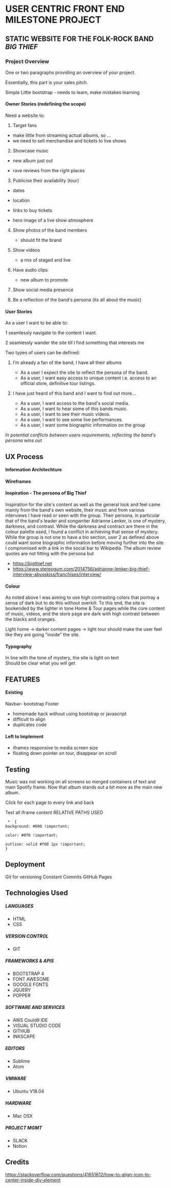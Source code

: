# USER CENTRIC FRONT END MILESTONE PROJECT

## STATIC WEBSITE FOR THE FOLK-ROCK BAND _BIG THIEF_

### Project Overview

One or two paragraphs providing an overview of your project.

Essentially, this part is your sales pitch.

Simple
Little bootstrap - needs to learn, make mistakes learning


#### Owner Stories (redefining the scope)

Need a website to:

1. Target fans

 - make little from streaming actual albums, so ...
 - we need to sell merchandise and tickets to live shows

2. Showcase music

 - new album just out

 - rave reviews from the right places

3. Publicise their availability (tour)

 - dates

 - location

 - links to buy tickets

 - hero image of a live show atmosphere

4. Show photos of the band members

     - should fit the brand

5. Show videos

     - a mix of staged and live

6. Have audio clips

     - new album to promote 

7. Show social media presence

8. Be a reflection of the band's persona (its all about the music)

#### User Stories

As a user I want to be able to:

 1 seamlessly navigate to the content I want.

 2 seamlessly wander the site till I find something that interests me

Two types of users can be defined:

1. I’m already a fan of the band, I have all their albums

    - As a user I expect the site to reflect the persona of the band.
    - As a user, I want easy access to unique content i.e. access to an official store, definitive tour listings.

2. I have just heard of this band and I want to find out more…

    - As a user, I want access to the band's social media.
    - As a user, I want to hear some of this bands music.
    - As a user, I want to see their music videos.
    - As a user, I want to see some live performances.
    - As a user, I want some biographic information on the group

_In potential conflicts between users requirements, reflecting the band's persona wins out_

## UX Process

#### Information Architechture

#### Wireframes

#### Inspiration - The persona of Big Thief

Inspiration for the site's content as well as the general look and feel came mainly from the band's own website, their music and from various interviews I have read or seen with the group. Their persona, in particular that of the band's leader and songwriter Adrianne Lenker, is one of mystery, darkness, and contrast.
While the darkness and contract are there in the colour palette used, I found a conflict in achieving that sense of mystery. While the group is not one to have a bio section, user 2 as defined above could want some biographic information before moving further into the site. I compromised with a link in the social bar to Wikipedia.
The album review quotes are not fitting with the persona but 

- https://bigthief.net 
- https://www.stereogum.com/2014756/adrianne-lenker-big-thief-interview-abysskiss/franchises/interview/

#### Colour

As noted above I was aiming to use high contrasting colors that portray a sense of dark but to do this without overkill. To this end, the site is bookended by the lighter in tone Home & Tour pages while the core content of music, videos, and the store page are dark with high contrast between the blacks and oranges.

Light home -> darker content pages -> light tour
should make the user feel like they are going "inside" the site.

#### Typography

In line with the tone of mystery, the site is light on text  
Should be clear what you will get


## FEATURES

#### Existing
 Navbar- bootstrap
 Footer
- homemade hack without using bootstrap or javascript
- difficult to align
- duplicates code

#### Left to Implement

- iframes responsive to media screen size
- floating down pointer on tour, disappear on scroll

## Testing

Music was not working on all screens so merged containers of text and main Spotify frame.
Now that album stands out a bit more as the main new album.

 Click for each page to every link and back

Test all iframe content
RELATIVE PATHS USED

     *  {
    background: #000 !important;

    color: #0f0 !important;

    outline: solid #f00 1px !important;
    }

## Deployment

Git for versioning
Constant Commits
GitHub Pages

## Technologies Used

##### LANGUAGES
- HTML
- CSS

##### VERSION CONTROL
- GIT

##### FRAMEWORKS & APIS
- BOOTSTRAP 4
- FONT AWESOME
- GOOGLE FONTS
- JQUERY
- POPPER

##### SOFTWARE AND SERVICES
- AWS Could9 IDE
- VISUAL STUDIO CODE
- GITHUB
- INKSCAPE

##### EDITORS
- Sublime
- Atom

##### VMWARE
- Ubuntu V18.04

##### HARDWARE
- Mac OSX

##### PROJECT MGMT
- SLACK
- Notion

## Credits
https://stackoverflow.com/questions/41651612/how-to-align-icon-to-center-inside-div-element




